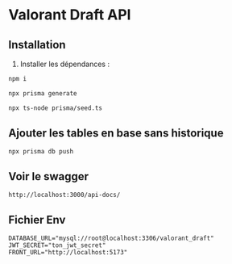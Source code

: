 # Valorant Draft API

## Installation

1. Installer les dépendances :

```bash
npm i

npx prisma generate

npx ts-node prisma/seed.ts

```

## Ajouter les tables en base sans historique
```
npx prisma db push
```

## Voir le swagger

```
http://localhost:3000/api-docs/
```

## Fichier Env

```
DATABASE_URL="mysql://root@localhost:3306/valorant_draft"
JWT_SECRET="ton_jwt_secret"
FRONT_URL="http://localhost:5173"

```
